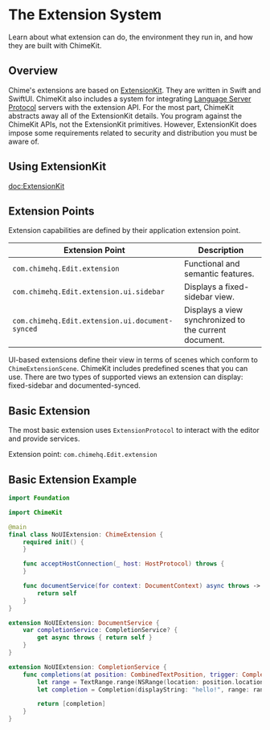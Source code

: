 # The Extension System

Learn about what extension can do, the environment they run in, and how they are built with ChimeKit.

## Overview

Chime's extensions are based on [ExtensionKit](https://developer.apple.com/documentation/extensionkit). They are written in Swift and SwiftUI. ChimeKit also includes a system for integrating [Language Server Protocol](https://microsoft.github.io/language-server-protocol/) servers with the extension API. For the most part, ChimeKit abstracts away all of the ExtensionKit details. You program against the ChimeKit APIs, not the ExtensionKit primitives. However, ExtensionKit does impose some requirements related to security and distribution you must be aware of.

## Using ExtensionKit

<doc:ExtensionKit>

## Extension Points

Extension capabilities are defined by their application extension point.

Extension Point | Description
--- | ---
`com.chimehq.Edit.extension` | Functional and semantic features.
`com.chimehq.Edit.extension.ui.sidebar` | Displays a fixed-sidebar view.
`com.chimehq.Edit.extension.ui.document-synced` | Displays a view synchronized to the current document.

UI-based extensions define their view in terms of scenes which conform to ``ChimeExtensionScene``. ChimeKit includes predefined scenes that you can use. There are two types of supported views an extension can display: fixed-sidebar and documented-synced.

## Basic Extension

The most basic extension uses ``ExtensionProtocol`` to interact with the editor and provide services.

Extension point: `com.chimehq.Edit.extension`

## Basic Extension Example

```swift
import Foundation

import ChimeKit

@main
final class NoUIExtension: ChimeExtension {
    required init() {
    }

    func acceptHostConnection(_ host: HostProtocol) throws {
    }

    func documentService(for context: DocumentContext) async throws -> DocumentService? {
        return self
    }
}

extension NoUIExtension: DocumentService {
    var completionService: CompletionService? {
        get async throws { return self }
    }
}

extension NoUIExtension: CompletionService {
    func completions(at position: CombinedTextPosition, trigger: CompletionTrigger) async throws -> [Completion] {
        let range = TextRange.range(NSRange(location: position.location, length: 0))
        let completion = Completion(displayString: "hello!", range: range, fragments: [])

        return [completion]
    }
}
```

